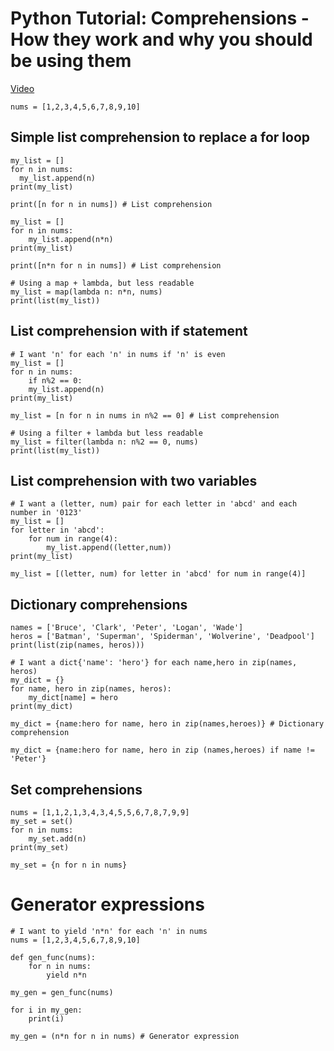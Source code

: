 # Python Tutorial: Comprehensions - How they work and why you should be using them
[Video](https://www.youtube.com/watch?v=3dt4OGnU5sM)

    nums = [1,2,3,4,5,6,7,8,9,10]

## Simple list comprehension to replace a for loop

    my_list = []
    for n in nums:
      my_list.append(n)
    print(my_list)

    print([n for n in nums]) # List comprehension
    
    my_list = []
    for n in nums:
        my_list.append(n*n)
    print(my_list)
    
    print([n*n for n in nums]) # List comprehension
    
    # Using a map + lambda, but less readable
    my_list = map(lambda n: n*n, nums)
    print(list(my_list))
    
## List comprehension with if statement
    # I want 'n' for each 'n' in nums if 'n' is even
    my_list = []
    for n in nums:
        if n%2 == 0:
        my_list.append(n)
    print(my_list)
    
    my_list = [n for n in nums in n%2 == 0] # List comprehension
    
    # Using a filter + lambda but less readable
    my_list = filter(lambda n: n%2 == 0, nums)
    print(list(my_list))
    
 ## List comprehension with two variables
    # I want a (letter, num) pair for each letter in 'abcd' and each number in '0123'
    my_list = []
    for letter in 'abcd':
        for num in range(4):
            my_list.append((letter,num))
    print(my_list)
    
    my_list = [(letter, num) for letter in 'abcd' for num in range(4)]

## Dictionary comprehensions
    names = ['Bruce', 'Clark', 'Peter', 'Logan', 'Wade']
    heros = ['Batman', 'Superman', 'Spiderman', 'Wolverine', 'Deadpool']
    print(list(zip(names, heros)))
    
    # I want a dict{'name': 'hero'} for each name,hero in zip(names, heros)
    my_dict = {}
    for name, hero in zip(names, heros):
        my_dict[name] = hero
    print(my_dict)
    
    my_dict = {name:hero for name, hero in zip(names,heroes)} # Dictionary comprehension
    
    my_dict = {name:hero for name, hero in zip (names,heroes) if name != 'Peter'}
    
## Set comprehensions
    nums = [1,1,2,1,3,4,3,4,5,5,6,7,8,7,9,9]
    my_set = set()
    for n in nums:
        my_set.add(n)
    print(my_set)
    
    my_set = {n for n in nums}
    
# Generator expressions
    # I want to yield 'n*n' for each 'n' in nums
    nums = [1,2,3,4,5,6,7,8,9,10]

    def gen_func(nums):
        for n in nums:
            yield n*n

    my_gen = gen_func(nums)

    for i in my_gen:
        print(i)
        
    my_gen = (n*n for n in nums) # Generator expression
